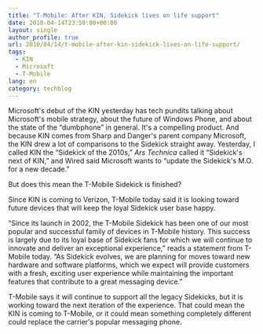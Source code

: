 ```yaml
---
title: "T-Mobile: After KIN, Sidekick lives on life support"
date: 2010-04-14T23:50:00+00:00
layout: single
author_profile: true
url: 2010/04/14/t-mobile-after-kin-sidekick-lives-on-life-support/
tags:
  - KIN
  - Microsoft
  - T-Mobile
lang: en
category: techblog
---
```

Microsoft's debut of the KIN yesterday has tech pundits talking about Microsoft's mobile strategy, about the future of Windows Phone, and about the state of the &#8220;dumbphone&#8221; in general. It's a compelling product. And because KIN comes from Sharp and Danger's parent company Microsoft, the KIN drew a lot of comparisons to the Sidekick straight away. Yesterday, I called KIN the &#8220;Sidekick of the 2010s,&#8221; _Ars Technica_ called it &#8220;Sidekick's next of KIN,&#8221; and Wired said Microsoft wants to &#8220;update the Sidekick's M.O. for a new decade.&#8221; 

But does this mean the T-Mobile Sidekick is finished? 

Since KIN is coming to Verizon, T-Mobile today said it is looking toward future devices that will keep the loyal Sidekick user base happy. 

&#8220;Since its launch in 2002, the T-Mobile Sidekick has been one of our most popular and successful family of devices in T-Mobile history. This success is largely due to its loyal base of Sidekick fans for which we will continue to innovate and deliver an exceptional experience,&#8221; reads a statement from T-Mobile today. &#8220;As Sidekick evolves, we are planning for moves toward new hardware and software platforms, which we expect will provide customers with a fresh, exciting user experience while maintaining the important features that contribute to a great messaging device.&#8221; 

T-Mobile says it will continue to support all the legacy Sidekicks, but it is working toward the next iteration of the experience. That could mean the KIN is coming to T-Mobile, or it could mean something completely different could replace the carrier's popular messaging phone.
